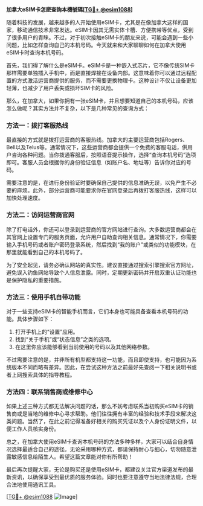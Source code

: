 **加拿大eSIM卡怎麽查詢本機號碼[[TG💪+ @esim1088](https://t.me/s/esim1088)]**

随着科技的发展，越来越多的人开始使用eSIM卡，尤其是在像加拿大这样的国家，移动通信技术非常发达。eSIM卡因其无需实体卡槽、方便携带等优点，受到了很多用户的青睐。不过，对于初次接触eSIM卡的朋友来说，可能会遇到一些小问题，比如怎样查询自己的本机号码。今天就来和大家聊聊如何在加拿大使用eSIM卡时查询本机号码。

首先，我们得了解什么是eSIM卡。eSIM卡是一种嵌入式芯片，它不像传统SIM卡那样需要单独插入手机中，而是直接焊接在设备内部。这意味着你可以通过远程配置的方式激活运营商提供的服务，而不需要更换物理卡。这种设计不仅让设备更加轻薄，也减少了用户丢失或损坏SIM卡的风险。

那么，在加拿大，如果你拥有一张eSIM卡，并且想要知道自己的本机号码，应该怎么做呢？其实方法并不复杂，以下是几种常见的查询方式：

### 方法一：拨打客服热线

最直接的方式就是拨打运营商的客服热线。加拿大的主要运营商包括Rogers、Bell以及Telus等。通常情况下，这些运营商都会提供一个免费的客服电话，供用户咨询各种问题。当你拨通客服后，按照语音提示操作，选择“查询本机号码”选项即可。客服人员会根据你的身份验证信息（如账户名、地址等）告诉你对应的号码。

需要注意的是，在进行身份验证时要确保自己提供的信息准确无误，以免产生不必要的麻烦。此外，部分运营商可能要求你在官网登录后再拨打客服热线，这样可以加快处理速度。

### 方法二：访问运营商官网

除了打电话外，你还可以登录到运营商的官方网站进行查询。大多数运营商都会在其官网上设置专门的服务页面，允许用户自助查询相关信息。通常情况下，你需要输入手机号码或者账户密码登录系统，然后找到“我的账户”或类似的功能模块，在那里就能看到自己的本机号码了。

为了安全起见，请务必确认网站的真实性。建议直接通过搜索引擎搜索官方网址，避免误入钓鱼网站导致个人信息泄露。同时，定期更新密码并开启双重认证功能也是保护隐私的重要措施。

### 方法三：使用手机自带功能

对于一些支持eSIM卡的智能手机而言，它们本身也可能具备查看本机号码的功能。具体步骤如下：
1. 打开手机上的“设置”应用。
2. 找到“关于手机”或“状态信息”之类的选项。
3. 在这里你应该能够看到当前使用的号码以及其他网络参数。

不过需要注意的是，并非所有机型都支持这一功能，而且即使支持，也可能因为系统版本不同而略有差异。因此，在尝试这种方法之前最好先查阅一下相关说明书或者上网搜索具体的指导教程。

### 方法四：联系销售商或维修中心

如果上述三种方式都无法解决问题的话，那么不妨考虑联系当初购买eSIM卡的销售商或是当地的维修中心寻求帮助。他们往往拥有丰富的经验和技术手段来解决这类问题。当然了，在此之前记得准备好相关的购买凭证以及个人身份证明文件，以便工作人员核实身份。

总之，在加拿大使用eSIM卡查询本机号码的方法多种多样，大家可以结合自身情况选择最适合自己的途径。无论采用哪种方式，都请保持耐心与细心，切勿随意泄露敏感信息给陌生人。希望这篇文章能对你有所帮助！

最后再次提醒大家，无论是购买还是使用eSIM卡，都建议关注官方渠道发布的最新资讯，以确保享受到最优质的服务体验。同时也要注意遵守当地法律法规，合理合法地使用通讯工具。

[[TG💪+ @esim1088](https://t.me/s/esim1088) ![Image](https://i.postimg.cc/4NQfJmqS/Snipaste-2025-05-13-00-14-12.png)]